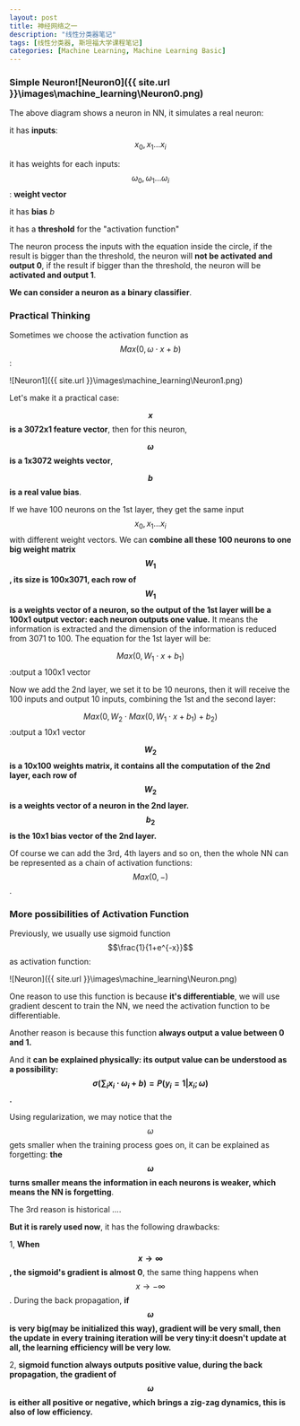 ```yaml
---
layout: post
title: 神经网络之一 
description: "线性分类器笔记"
tags: [线性分类器, 斯坦福大学课程笔记]
categories: [Machine Learning, Machine Learning Basic]
---
```


###   Simple Neuron![Neuron0]({{ site.url }}\images\machine_learning\Neuron0.png)

The above diagram shows a neuron in NN, it simulates a real neuron:

it has **inputs**: $$x_{0},x_{1}\dots x_{i}$$ 

it has weights for each inputs: $$\omega_{0},\omega_{1}\dots \omega_{i}$$: **weight vector**

it has **bias** $b$

it has a **threshold** for the "activation function"

<!-- more -->



The neuron process the inputs with the equation inside the circle, if the result is bigger than the threshold, the neuron will **not be activated and output 0**, if the result if bigger than the threshold, the neuron will be **activated and output 1**.

**We can consider a neuron as a binary classifier**. 

### Practical Thinking

Sometimes we choose the activation function as $$Max(0,\omega \cdot x+b)$$:

![Neuron1]({{ site.url }}\images\machine_learning\Neuron1.png)

Let's make it a practical case:

**$$x$$ is a 3072x1 feature vector**, then for this neuron, 

**$$\omega$$ is a 1x3072 weights vector**, 

**$$b$$ is a real value bias**. 

If we have 100 neurons on the 1st layer, they get the same input $$x_{0},x_{1}\dots x_{i}$$ with different weight vectors. We can **combine all these 100 neurons to one big weight matrix $$W_1$$, its size is 100x3071, each row of $$W_1$$ is a weights vector of a neuron, so the output of the 1st layer will be a 100x1 output vector: each neuron outputs one value.** It means the information is extracted and the dimension of the information is reduced from 3071 to 100. The equation for the 1st layer will be:



$$Max(0,W_1\cdot x + b_1)$$:output a 100x1 vector



Now we add the 2nd layer, we set it to be 10 neurons, then it will receive the 100 inputs and output 10 inputs, combining the 1st and the second layer:



$$Max(0,W_2\cdot Max(0,W_1\cdot x + b_1) + b_2)$$:output a 10x1 vector

**$$W_2$$ is a 10x100 weights matrix, it contains all the computation of the 2nd layer, each row of $$W_2$$ is a weights vector of a neuron in the 2nd layer. $$b_2$$ is the 10x1 bias vector of the 2nd layer.**

Of course we can add the 3rd, 4th layers and so on, then the whole NN can be represented as a chain of activation functions:$$Max(0,-)$$ .

### More possibilities of Activation Function

Previously, we usually use sigmoid function $$\frac{1}{1+e^{-x}}$$ as activation function:

![Neuron]({{ site.url }}\images\machine_learning\Neuron.png)

One reason to use this function is because **it's differentiable**, we will use gradient descent to train the NN, we need the activation function to be differentiable.

Another reason is because this function **always output a value between 0 and 1.**

And it **can be explained physically: its output value can be understood as a possibility: $$\sigma(\sum_ix_i\cdot \omega_i+b)=P(y_i =1|x_i;\omega)$$ .** 

Using regularization, we may notice that the $$\omega$$ gets smaller when the training process goes on, it can be explained as forgetting: **the $$\omega$$ turns smaller means the information in each neurons is weaker, which means the NN is forgetting**.

The 3rd reason is historical ....

**But it is rarely used now**, it has the following drawbacks:

1, **When $$x\rightarrow\infty$$, the sigmoid's gradient is almost 0**, the same thing happens when $$x\rightarrow-\infty$$. During the back propagation, **if $$\omega$$ is very big(may be initialized this way), gradient will be very small, then the update in every training iteration will be very tiny:it doesn't update at all, the learning efficiency will be very low.**

2, **sigmoid function always outputs positive value, during the back propagation, the gradient of $$\omega$$ is either all positive or negative, which brings a zig-zag dynamics, this is also of low efficiency.**

